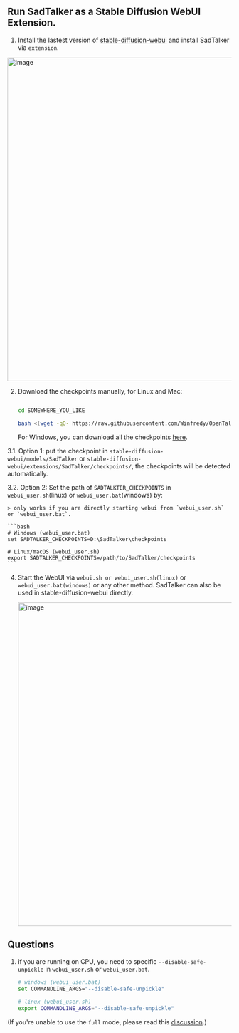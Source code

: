 ## Run SadTalker as a Stable Diffusion WebUI Extension.

1. Install the lastest version of [stable-diffusion-webui](https://github.com/AUTOMATIC1111/stable-diffusion-webui) and install SadTalker via `extension`.
<img width="726" alt="image" src="https://user-images.githubusercontent.com/4397546/230698519-267d1d1f-6e99-4dd4-81e1-7b889259efbd.png">

2. Download the checkpoints manually, for Linux and Mac:

    ```bash

    cd SOMEWHERE_YOU_LIKE

    bash <(wget -qO- https://raw.githubusercontent.com/Winfredy/OpenTalker/main/scripts/download_models.sh)
    ```

    For Windows, you can download all the checkpoints [here](https://github.com/OpenTalker/SadTalker/tree/main#2-download-models).

3.1. Option 1: put the checkpoint in `stable-diffusion-webui/models/SadTalker` or `stable-diffusion-webui/extensions/SadTalker/checkpoints/`, the checkpoints will be detected automatically.

3.2. Option 2: Set the path of `SADTALKTER_CHECKPOINTS` in `webui_user.sh`(linux) or `webui_user.bat`(windows) by:

    > only works if you are directly starting webui from `webui_user.sh` or `webui_user.bat`.

    ```bash
    # Windows (webui_user.bat)
    set SADTALKER_CHECKPOINTS=D:\SadTalker\checkpoints

    # Linux/macOS (webui_user.sh)
    export SADTALKER_CHECKPOINTS=/path/to/SadTalker/checkpoints
    ```

4. Start the WebUI via `webui.sh or webui_user.sh(linux)` or `webui_user.bat(windows)` or any other method. SadTalker can also be used in stable-diffusion-webui directly.
    
    <img width="726" alt="image" src="https://user-images.githubusercontent.com/4397546/230698614-58015182-2916-4240-b324-e69022ef75b3.png">
    
## Questions

1. if you are running on CPU, you need to specific `--disable-safe-unpickle` in `webui_user.sh` or `webui_user.bat`.

    ```bash
    # windows (webui_user.bat)
    set COMMANDLINE_ARGS="--disable-safe-unpickle"

    # linux (webui_user.sh)
    export COMMANDLINE_ARGS="--disable-safe-unpickle"
    ```



(If you're unable to use the `full` mode, please read this [discussion](https://github.com/Winfredy/SadTalker/issues/78).)
